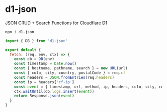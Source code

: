 # d1-json
JSON CRUD + Search Functions for Cloudflare D1

```bash
npm i d1-json
```

```javascript
import { DB } from 'd1-json'

export default {
  fetch: (req, env, ctx) => {
    const db = DB(env)
    const timestamp = Date.now()
    const { hostname, pathname, search } = new URL(url)
    const { colo, city, country, postalCode } = req.cf
    const headers = JSON.fromEntries(req.headers)
    const ip = headers['cf-ip']
    const event = { timestamp, url, method, ip, headers, colo, city, country, postalCode }
    ctx.waitUntil(db.logs.insert(event))
    return Response.json(event)
  }
}
```



